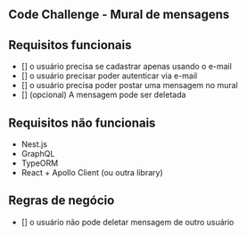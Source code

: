 ## Code Challenge - Mural de mensagens

## Requisitos funcionais

- [] o usuário precisa se cadastrar apenas usando o e-mail
- [] o usuário precisar poder autenticar via e-mail
- [] o usuário precisa poder postar uma mensagem no mural
- [] (opcional) A mensagem pode ser deletada

## Requisitos não funcionais

- Nest.js
- GraphQL
- TypeORM
- React + Apollo Client (ou outra library)

## Regras de negócio

- [] o usuário não pode deletar mensagem de outro usuário
